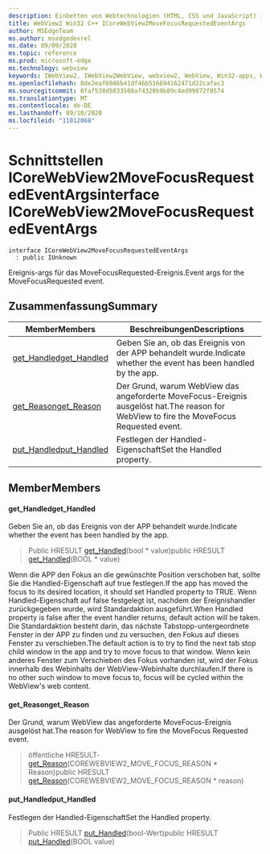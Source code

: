 ```yaml
---
description: Einbetten von Webtechnologien (HTML, CSS und JavaScript) in ihre systemeigenen Anwendungen mit dem Microsoft Edge WebView2-Steuerelement
title: WebView2 Win32 C++ ICoreWebView2MoveFocusRequestedEventArgs
author: MSEdgeTeam
ms.author: msedgedevrel
ms.date: 09/09/2020
ms.topic: reference
ms.prod: microsoft-edge
ms.technology: webview
keywords: IWebView2, IWebView2WebView, webview2, WebView, Win32-apps, Win32, Edge, ICoreWebView2, ICoreWebView2Controller, Browser-Steuerelement, Edge-HTML, ICoreWebView2MoveFocusRequestedEventArgs
ms.openlocfilehash: 8de2eaf6046b41df46b516694162471d22cafac3
ms.sourcegitcommit: 0faf538d5033508af4320b9b89c4ed99872f0574
ms.translationtype: MT
ms.contentlocale: de-DE
ms.lasthandoff: 09/10/2020
ms.locfileid: "11012068"
---
```

# <span data-ttu-id="99bf5-104">Schnittstellen ICoreWebView2MoveFocusRequestedEventArgs</span><span class="sxs-lookup"><span data-stu-id="99bf5-104">interface ICoreWebView2MoveFocusRequestedEventArgs</span></span> 

```
interface ICoreWebView2MoveFocusRequestedEventArgs
  : public IUnknown
```

<span data-ttu-id="99bf5-105">Ereignis-args für das MoveFocusRequested-Ereignis.</span><span class="sxs-lookup"><span data-stu-id="99bf5-105">Event args for the MoveFocusRequested event.</span></span>

## <span data-ttu-id="99bf5-106">Zusammenfassung</span><span class="sxs-lookup"><span data-stu-id="99bf5-106">Summary</span></span>

 <span data-ttu-id="99bf5-107">Member</span><span class="sxs-lookup"><span data-stu-id="99bf5-107">Members</span></span>                        | <span data-ttu-id="99bf5-108">Beschreibungen</span><span class="sxs-lookup"><span data-stu-id="99bf5-108">Descriptions</span></span>
--------------------------------|---------------------------------------------
[<span data-ttu-id="99bf5-109">get_Handled</span><span class="sxs-lookup"><span data-stu-id="99bf5-109">get_Handled</span></span>](#get_handled) | <span data-ttu-id="99bf5-110">Geben Sie an, ob das Ereignis von der APP behandelt wurde.</span><span class="sxs-lookup"><span data-stu-id="99bf5-110">Indicate whether the event has been handled by the app.</span></span>
[<span data-ttu-id="99bf5-111">get_Reason</span><span class="sxs-lookup"><span data-stu-id="99bf5-111">get_Reason</span></span>](#get_reason) | <span data-ttu-id="99bf5-112">Der Grund, warum WebView das angeforderte MoveFocus-Ereignis ausgelöst hat.</span><span class="sxs-lookup"><span data-stu-id="99bf5-112">The reason for WebView to fire the MoveFocus Requested event.</span></span>
[<span data-ttu-id="99bf5-113">put_Handled</span><span class="sxs-lookup"><span data-stu-id="99bf5-113">put_Handled</span></span>](#put_handled) | <span data-ttu-id="99bf5-114">Festlegen der Handled-Eigenschaft</span><span class="sxs-lookup"><span data-stu-id="99bf5-114">Set the Handled property.</span></span>

## <span data-ttu-id="99bf5-115">Member</span><span class="sxs-lookup"><span data-stu-id="99bf5-115">Members</span></span>

#### <span data-ttu-id="99bf5-116">get_Handled</span><span class="sxs-lookup"><span data-stu-id="99bf5-116">get_Handled</span></span> 

<span data-ttu-id="99bf5-117">Geben Sie an, ob das Ereignis von der APP behandelt wurde.</span><span class="sxs-lookup"><span data-stu-id="99bf5-117">Indicate whether the event has been handled by the app.</span></span>

> <span data-ttu-id="99bf5-118">Public HRESULT [get_Handled](#get_handled)(bool \* value)</span><span class="sxs-lookup"><span data-stu-id="99bf5-118">public HRESULT [get_Handled](#get_handled)(BOOL \* value)</span></span>

<span data-ttu-id="99bf5-119">Wenn die APP den Fokus an die gewünschte Position verschoben hat, sollte Sie die Handled-Eigenschaft auf true festlegen.</span><span class="sxs-lookup"><span data-stu-id="99bf5-119">If the app has moved the focus to its desired location, it should set Handled property to TRUE.</span></span> <span data-ttu-id="99bf5-120">Wenn Handled-Eigenschaft auf false festgelegt ist, nachdem der Ereignishandler zurückgegeben wurde, wird Standardaktion ausgeführt.</span><span class="sxs-lookup"><span data-stu-id="99bf5-120">When Handled property is false after the event handler returns, default action will be taken.</span></span> <span data-ttu-id="99bf5-121">Die Standardaktion besteht darin, das nächste Tabstopp-untergeordnete Fenster in der APP zu finden und zu versuchen, den Fokus auf dieses Fenster zu verschieben.</span><span class="sxs-lookup"><span data-stu-id="99bf5-121">The default action is to try to find the next tab stop child window in the app and try to move focus to that window.</span></span> <span data-ttu-id="99bf5-122">Wenn kein anderes Fenster zum Verschieben des Fokus vorhanden ist, wird der Fokus innerhalb des Webinhalts der WebView-Webinhalte durchlaufen.</span><span class="sxs-lookup"><span data-stu-id="99bf5-122">If there is no other such window to move focus to, focus will be cycled within the WebView's web content.</span></span>

#### <span data-ttu-id="99bf5-123">get_Reason</span><span class="sxs-lookup"><span data-stu-id="99bf5-123">get_Reason</span></span> 

<span data-ttu-id="99bf5-124">Der Grund, warum WebView das angeforderte MoveFocus-Ereignis ausgelöst hat.</span><span class="sxs-lookup"><span data-stu-id="99bf5-124">The reason for WebView to fire the MoveFocus Requested event.</span></span>

> <span data-ttu-id="99bf5-125">öffentliche HRESULT- [get_Reason](#get_reason)(COREWEBVIEW2_MOVE_FOCUS_REASON \* Reason)</span><span class="sxs-lookup"><span data-stu-id="99bf5-125">public HRESULT [get_Reason](#get_reason)(COREWEBVIEW2_MOVE_FOCUS_REASON \* reason)</span></span>

#### <span data-ttu-id="99bf5-126">put_Handled</span><span class="sxs-lookup"><span data-stu-id="99bf5-126">put_Handled</span></span> 

<span data-ttu-id="99bf5-127">Festlegen der Handled-Eigenschaft</span><span class="sxs-lookup"><span data-stu-id="99bf5-127">Set the Handled property.</span></span>

> <span data-ttu-id="99bf5-128">Public HRESULT [put_Handled](#put_handled)(bool-Wert)</span><span class="sxs-lookup"><span data-stu-id="99bf5-128">public HRESULT [put_Handled](#put_handled)(BOOL value)</span></span>


